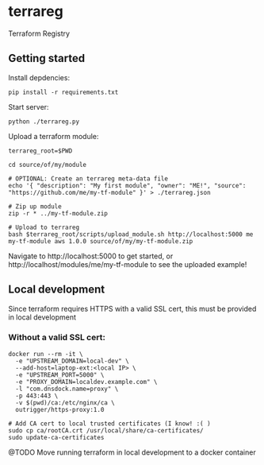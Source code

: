 # terrareg

Terraform Registry

## Getting started

Install depdencies:

    pip install -r requirements.txt

Start server:

    python ./terrareg.py


Upload a terraform module:

    terrareg_root=$PWD
    
    cd source/of/my/module
    
    # OPTIONAL: Create an terrareg meta-data file
    echo '{ "description": "My first module", "owner": "ME!", "source": "https://github.com/me/my-tf-module" }' > ./terrareg.json
    
    # Zip up module
    zip -r * ../my-tf-module.zip
    
    # Upload to terrareg
    bash $terrareg_root/scripts/upload_module.sh http://localhost:5000 me my-tf-module aws 1.0.0 source/of/my/my-tf-module.zip


Navigate to http://localhost:5000 to get started, or http://localhost/modules/me/my-tf-module to see the uploaded example!

## Local development

Since terraform requires HTTPS with a valid SSL cert, this must be provided in local development

### Without a valid SSL cert:

    docker run --rm -it \
      -e "UPSTREAM_DOMAIN=local-dev" \
      --add-host=laptop-ext:<local IP> \
      -e "UPSTREAM_PORT=5000" \
      -e "PROXY_DOMAIN=localdev.example.com" \
      -l "com.dnsdock.name=proxy" \
      -p 443:443 \
      -v $(pwd)/ca:/etc/nginx/ca \
      outrigger/https-proxy:1.0
    
    # Add CA cert to local trusted certificates (I know! :( )
    sudo cp ca/rootCA.crt /usr/local/share/ca-certificates/
    sudo update-ca-certificates

@TODO Move running terraform in local development to a docker container


